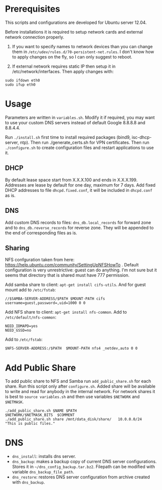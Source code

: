 # Prerequisites

This scripts and configurations are developed for Ubuntu server 12.04.

Before installations it is required to setup network cards and external network connection properly.

1. If you want to specify names to network devices than you can change them in `/etc/udev/rules.d/70-persistent-net.rules`. I don't know how to apply changes on the fly, so I can only suggest to reboot.

2. If external network requires static IP then setup it in /etc/network/interfaces. Then apply changes with:
```
sudo ifdown eth0
sudo ifup eth0
```

# Usage

Parameters are written in `variables.sh`. Modify it if required, you may want to use your custom DNS servers instead of default Google 8.8.8.8 and 8.8.4.4.

Run `./install.sh` first time to install required packages (bind9, isc-dhcp-server, ntp). Then run ./generate_certs.sh for VPN certificates. Then run `./configure.sh` to create configuration files and restart applications to use it.

## DHCP

By default lease space start from X.X.X.100 and ends in X.X.X.199. Addresses are lease by default for one day, maximum for 7 days. Add fixed DHCP addresses to file `dhcpd.fixed.conf`, it will be included in `dhcpd.conf` as is.

## DNS

Add custom DNS records to files: `dns_db.local_records` for forward zone and to `dns_db.reverse_records` for reverse zone. They will be appended to the end of corresponding files as is.

## Sharing

NFS confguration taken from here: https://help.ubuntu.com/community/SettingUpNFSHowTo . Default configuration is very unrestrictive: guest can do anything. I'm not sure but it seems that directory that is shared must have 777 permission.

Add samba share to client: `apt-get install cifs-utils`. And for guest mount add to `/etc/fstab`:
```
//$SAMBA-SERVER-ADDRESS/$PATH $MOUNT-PATH cifs username=guest,password=,uid=1000 0 0
```

Add NFS share to client: `apt-get install nfs-common`. Add to `/etc/default/nfs-common`:
```
NEED_IDMAPD=yes
NEED_GSSD=no
```
Add to `/etc/fstab`:
```
$NFS-SERVER-ADDRESS:/$PATH  $MOUNT-PATH nfs4 _netdev,auto 0 0
```


# Add Public Share
To add public share to NFS and Samba run `add_public_share.sh` for each share. Run this script only after `configure.sh`. Added share will be available to write and read for anybody in the internal network. For network shares it is best to `source variables.sh` and then use variables `$NETWORK` and `$NETMASK`.
```
./add_public_share.sh $NAME $PATH                   $NETWORK/$NETMASK_BITS  $COMMENT
./add_public_share.sh share /mnt/data_disk/share/   10.0.0.0/24             "This is public files."
```

# DNS

* `dns_install`: installs dns server.
* `dns_backup`: makes a backup copy of current DNS server configurations. Stores it in `~/dns_config_backup.tar.bz2`. Filepath can be modified with variable `dns_backup_file_path`.
* `dns_restore`: restores DNS server configuration from archive created with `dns_backup`.


